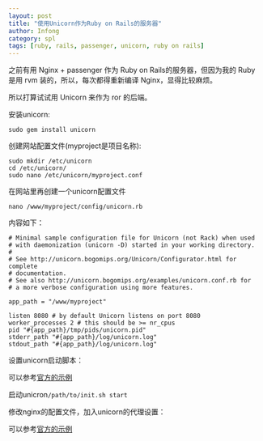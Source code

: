 ```yaml
---
layout: post
title: "使用Unicorn作为Ruby on Rails的服务器"
author: Infong
category: spl
tags: [ruby, rails, passenger, unicorn, ruby on rails]
---
```


之前有用 Nginx + passenger 作为 Ruby on Rails的服务器，但因为我的 Ruby 是用 rvm 装的，所以，每次都得重新编译 Nginx，显得比较麻烦。

所以打算试试用 Unicorn 来作为 ror 的后端。

安装unicorn:

    sudo gem install unicorn

创建网站配置文件(myproject是项目名称):

    sudo mkdir /etc/unicorn
    cd /etc/unicorn/
    sudo nano /etc/unicorn/myproject.conf

在网站里再创建一个unicorn配置文件

    nano /www/myproject/config/unicorn.rb

内容如下：

    # Minimal sample configuration file for Unicorn (not Rack) when used
    # with daemonization (unicorn -D) started in your working directory.
    #
    # See http://unicorn.bogomips.org/Unicorn/Configurator.html for complete
    # documentation.
    # See also http://unicorn.bogomips.org/examples/unicorn.conf.rb for
    # a more verbose configuration using more features.

    app_path = "/www/myproject"

    listen 8080 # by default Unicorn listens on port 8080
    worker_processes 2 # this should be >= nr_cpus
    pid "#{app_path}/tmp/pids/unicorn.pid"
    stderr_path "#{app_path}/log/unicorn.log"
    stdout_path "#{app_path}/log/unicorn.log"

设置unicorn启动脚本：

可以参考[官方的示例][link1]

启动unicron`/path/to/init.sh start`

修改nginx的配置文件，加入unicorn的代理设置：

可以参考[官方的示例][link2]

[link1]: http://unicorn.bogomips.org/examples/init.sh
[link2]: http://unicorn.bogomips.org/examples/nginx.conf
